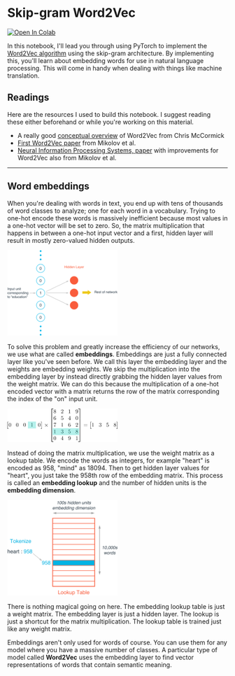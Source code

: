 # Skip-gram Word2Vec

[![Open In Colab](https://colab.research.google.com/assets/colab-badge.svg)](https://colab.research.google.com/drive/1fCasLme2X2MYec600yfIn7R1Oq-31SbO?authuser=1#scrollTo=ejl-98Iv8QLF)



In this notebook, I'll lead you through using PyTorch to implement the [Word2Vec algorithm](https://en.wikipedia.org/wiki/Word2vec) using the skip-gram architecture. By implementing this, you'll learn about embedding words for use in natural language processing. This will come in handy when dealing with things like machine translation.

## Readings

Here are the resources I used to build this notebook. I suggest reading these either beforehand or while you're working on this material.

* A really good [conceptual overview](http://mccormickml.com/2016/04/19/word2vec-tutorial-the-skip-gram-model/) of Word2Vec from Chris McCormick 
* [First Word2Vec paper](https://arxiv.org/pdf/1301.3781.pdf) from Mikolov et al.
* [Neural Information Processing Systems, paper](http://papers.nips.cc/paper/5021-distributed-representations-of-words-and-phrases-and-their-compositionality.pdf) with improvements for Word2Vec also from Mikolov et al.

---
## Word embeddings

When you're dealing with words in text, you end up with tens of thousands of word classes to analyze; one for each word in a vocabulary. Trying to one-hot encode these words is massively inefficient because most values in a one-hot vector will be set to zero. So, the matrix multiplication that happens in between a one-hot input vector and a first, hidden layer will result in mostly zero-valued hidden outputs.

<img src='assets/one_hot_encoding.png' width=50%>

To solve this problem and greatly increase the efficiency of our networks, we use what are called **embeddings**. Embeddings are just a fully connected layer like you've seen before. We call this layer the embedding layer and the weights are embedding weights. We skip the multiplication into the embedding layer by instead directly grabbing the hidden layer values from the weight matrix. We can do this because the multiplication of a one-hot encoded vector with a matrix returns the row of the matrix corresponding the index of the "on" input unit.

<img src='assets/lookup_matrix.png' width=50%>

Instead of doing the matrix multiplication, we use the weight matrix as a lookup table. We encode the words as integers, for example "heart" is encoded as 958, "mind" as 18094. Then to get hidden layer values for "heart", you just take the 958th row of the embedding matrix. This process is called an **embedding lookup** and the number of hidden units is the **embedding dimension**.

<img src='assets/tokenize_lookup.png' width=50%>
 
There is nothing magical going on here. The embedding lookup table is just a weight matrix. The embedding layer is just a hidden layer. The lookup is just a shortcut for the matrix multiplication. The lookup table is trained just like any weight matrix.

Embeddings aren't only used for words of course. You can use them for any model where you have a massive number of classes. A particular type of model called **Word2Vec** uses the embedding layer to find vector representations of words that contain semantic meaning.
